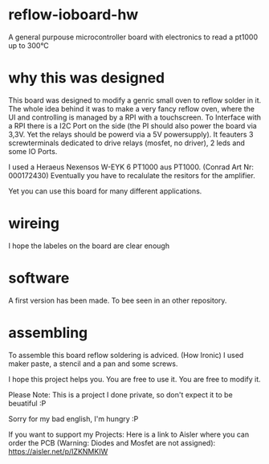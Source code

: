 # reflow-ioboard-hw
A general purpouse microcontroller board with electronics to read a pt1000 up to 300°C

# why this was designed
This board was designed to modify a genric small oven to reflow solder in it. 
The whole idea behind it was to make a very fancy reflow oven, where the UI and controlling is managed by a RPI with a touchscreen.
To Interface with a RPI there is a I2C Port on the side (the PI should also power the board via 3,3V. Yet the relays should be powerd via a 5V powersupply).
It feauters 3 screwterminals dedicated to drive relays (mosfet, no driver), 2 leds and some IO Ports.

I used a Heraeus Nexensos W-EYK 6 PT1000 aus PT1000. (Conrad Art Nr: 000172430)
Eventually you have to recalulate the resitors for the amplifier.

Yet you can use this board for many different applications.


# wireing

I hope the labeles on the board are clear enough


# software
A first version has been made. To bee seen in an other repository. 

# assembling
To assemble this board reflow soldering is adviced. (How Ironic)
I used maker paste, a stencil and a pan and some screws.



I hope this project helps you.
You are free to use it.
You are free to modify it.

Please Note: This is a project I done private, so don't expect it to be beuatiful :P

Sorry for my bad english, I'm hungry :P

If you want to support my Projects: Here is a link to Aisler where you can order the PCB (Warning: Diodes and Mosfet are not assigned):
https://aisler.net/p/IZKNMKIW

